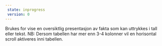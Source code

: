 ```yaml
---
 state: inprogress
 version: 0
---
```

Brukes for vise en oversiktlig presentasjon av fakta som kan uttrykkes i tall eller tekst. NB: Dersom tabellen har mer enn 3-4 kolonner vil en horisontal scroll aktiveres inni tabellen.
